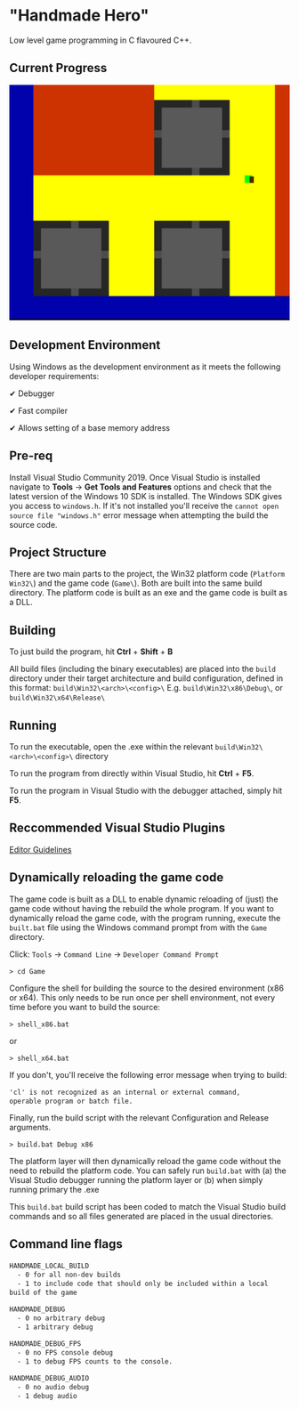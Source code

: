 # "Handmade Hero"

Low level game programming in C flavoured C++.

## Current Progress

![Current progress](/current_state.png?raw=true "Current progress")

## Development Environment

Using Windows as the development environment as it meets the following developer requirements:

✔ Debugger

✔ Fast compiler

✔ Allows setting of a base memory address

## Pre-req

Install Visual Studio Community 2019. Once Visual Studio is installed navigate to **Tools** -> **Get Tools and Features** options and check that the latest version of the Windows 10 SDK is installed. The Windows SDK gives you access to `windows.h`. If it's not installed you'll receive the `cannot open source file "windows.h"` error message when attempting the build the source code.

## Project Structure

There are two main parts to the project, the Win32 platform code (`Platform Win32\`) and the game code (`Game\`). Both are built into the same build directory. The platform code is built as an exe and the game code is built as a DLL.

## Building

To just build the program, hit **Ctrl** + **Shift** + **B**

All build files (including the binary executables) are placed into the `build` directory under their target architecture and build configuration, defined in this format: `build\Win32\<arch>\<config>\` E.g. `build\Win32\x86\Debug\`, or `build\Win32\x64\Release\`

## Running

To run the executable, open the .exe within the relevant `build\Win32\<arch>\<config>\` directory

To run the program from directly within Visual Studio, hit **Ctrl** + **F5**.

To run the program in Visual Studio with the debugger attached, simply hit **F5**.

## Reccommended Visual Studio Plugins
[Editor Guidelines](https://marketplace.visualstudio.com/items?itemName=PaulHarrington.EditorGuidelinesPreview)

## Dynamically reloading the game code

The game code is built as a DLL to enable dynamic reloading of (just) the game code without having the rebuild the whole program. If you want to dynamically reload the game code, with the program running, execute the `built.bat` file using the Windows command prompt from with the `Game` directory.

Click: `Tools` -> `Command Line` -> `Developer Command Prompt`

```
> cd Game
```

Configure the shell for building the source to the desired environment (x86 or x64). This only needs to be run once per shell environment, not every time before you want to build the source:

```
> shell_x86.bat
```

or 

```
> shell_x64.bat
```

If you don't, you'll receive the following error message when trying to build:

```
'cl' is not recognized as an internal or external command,
operable program or batch file.
```

Finally, run the build script with the relevant Configuration and Release arguments.

```
> build.bat Debug x86
```

The platform layer will then dynamically reload the game code without the need to rebuild the platform code. You can safely run `build.bat` with (a) the Visual Studio debugger running the platform layer or (b) when simply running primary the .exe

This `build.bat` build script has been coded to match the Visual Studio build commands and so all files generated are placed in the usual directories.

## Command line flags

```
HANDMADE_LOCAL_BUILD
  - 0 for all non-dev builds
  - 1 to include code that should only be included within a local build of the game
```

```
HANDMADE_DEBUG
  - 0 no arbitrary debug
  - 1 arbitrary debug
```

```
HANDMADE_DEBUG_FPS
  - 0 no FPS console debug
  - 1 to debug FPS counts to the console.
```

```
HANDMADE_DEBUG_AUDIO
  - 0 no audio debug
  - 1 debug audio
```